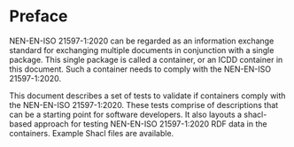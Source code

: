 # Preface

NEN-EN-ISO 21597-1:2020 can be regarded as an information exchange standard for exchanging multiple documents in conjunction with a single package. This single package is called a container, or an ICDD container in this document. Such a container needs to comply with the NEN-EN-ISO 21597-1:2020.

This document describes a set of tests to validate if containers comply with the NEN-EN-ISO 21597-1:2020. These tests comprise of descriptions that can be a starting point for software developers. It also layouts a shacl-based approach for testing NEN-EN-ISO 21597-1:2020 RDF data in the containers. Example Shacl files are available.








